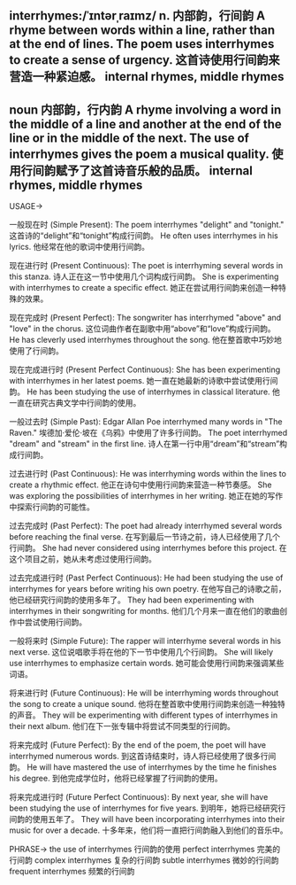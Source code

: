 interrhymes:/ˈɪntərˌraɪmz/
n.
内部韵，行间韵
A rhyme between words within a line, rather than at the end of lines.
The poem uses interrhymes to create a sense of urgency. 这首诗使用行间韵来营造一种紧迫感。
internal rhymes, middle rhymes
-
noun
内部韵，行内韵
A rhyme involving a word in the middle of a line and another at the end of the line or in the middle of the next.
The use of interrhymes gives the poem a musical quality. 使用行间韵赋予了这首诗音乐般的品质。
internal rhymes, middle rhymes
-


USAGE->

一般现在时 (Simple Present):
The poem interrhymes "delight" and "tonight."  这首诗的“delight”和“tonight”构成行间韵。
He often uses interrhymes in his lyrics. 他经常在他的歌词中使用行间韵。

现在进行时 (Present Continuous):
The poet is interrhyming several words in this stanza.  诗人正在这一节中使用几个词构成行间韵。
She is experimenting with interrhymes to create a specific effect.  她正在尝试用行间韵来创造一种特殊的效果。

现在完成时 (Present Perfect):
The songwriter has interrhymed "above" and "love" in the chorus.  这位词曲作者在副歌中用“above”和“love”构成行间韵。
He has cleverly used interrhymes throughout the song.  他在整首歌中巧妙地使用了行间韵。

现在完成进行时 (Present Perfect Continuous):
She has been experimenting with interrhymes in her latest poems. 她一直在她最新的诗歌中尝试使用行间韵。
He has been studying the use of interrhymes in classical literature.  他一直在研究古典文学中行间韵的使用。


一般过去时 (Simple Past):
Edgar Allan Poe interrhymed many words in "The Raven."  埃德加·爱伦·坡在《乌鸦》中使用了许多行间韵。
The poet interrhymed "dream" and "stream" in the first line.  诗人在第一行中用“dream”和“stream”构成行间韵。

过去进行时 (Past Continuous):
He was interrhyming words within the lines to create a rhythmic effect. 他正在诗句中使用行间韵来营造一种节奏感。
She was exploring the possibilities of interrhymes in her writing. 她正在她的写作中探索行间韵的可能性。


过去完成时 (Past Perfect):
The poet had already interrhymed several words before reaching the final verse.  在写到最后一节诗之前，诗人已经使用了几个行间韵。
She had never considered using interrhymes before this project. 在这个项目之前，她从未考虑过使用行间韵。

过去完成进行时 (Past Perfect Continuous):
He had been studying the use of interrhymes for years before writing his own poetry.  在他写自己的诗歌之前，他已经研究行间韵的使用多年了。
They had been experimenting with interrhymes in their songwriting for months. 他们几个月来一直在他们的歌曲创作中尝试使用行间韵。


一般将来时 (Simple Future):
The rapper will interrhyme several words in his next verse.  这位说唱歌手将在他的下一节中使用几个行间韵。
She will likely use interrhymes to emphasize certain words. 她可能会使用行间韵来强调某些词语。


将来进行时 (Future Continuous):
He will be interrhyming words throughout the song to create a unique sound. 他将在整首歌中使用行间韵来创造一种独特的声音。
They will be experimenting with different types of interrhymes in their next album. 他们在下一张专辑中将尝试不同类型的行间韵。


将来完成时 (Future Perfect):
By the end of the poem, the poet will have interrhymed numerous words. 到这首诗结束时，诗人将已经使用了很多行间韵。
He will have mastered the use of interrhymes by the time he finishes his degree.  到他完成学位时，他将已经掌握了行间韵的使用。


将来完成进行时 (Future Perfect Continuous):
By next year, she will have been studying the use of interrhymes for five years. 到明年，她将已经研究行间韵的使用五年了。
They will have been incorporating interrhymes into their music for over a decade. 十多年来，他们将一直把行间韵融入到他们的音乐中。


PHRASE->
the use of interrhymes  行间韵的使用
perfect interrhymes  完美的行间韵
complex interrhymes  复杂的行间韵
subtle interrhymes  微妙的行间韵
frequent interrhymes  频繁的行间韵
